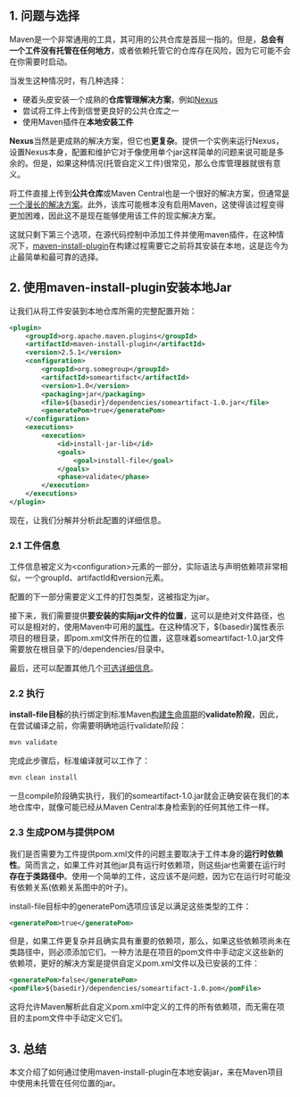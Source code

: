 ## 1. 问题与选择

Maven是一个非常通用的工具，其可用的公共仓库是首屈一指的。但是，**总会有一个工件没有托管在任何地方**，或者依赖托管它的仓库存在风险，因为它可能不会在你需要时启动。

当发生这种情况时，有几种选择：

-   硬着头皮安装一个成熟的**仓库管理解决方案**，例如[Nexus](http://www.sonatype.org/nexus/)
-   尝试将工件上传到信誉更良好的公共仓库之一
-   使用Maven插件在**本地安装工件**

**Nexus**当然是更成熟的解决方案，但它也**更复杂**。提供一个实例来运行Nexus，设置Nexus本身，配置和维护它对于像使用单个jar这样简单的问题来说可能是多余的。但是，如果这种情况(托管自定义工件)很常见，那么仓库管理器就很有意义。

将工件直接上传到**公共仓库**或Maven Central也是一个很好的解决方案，但通常[是一个漫长的解决方案](https://maven.apache.org/guides/mini/guide-central-repository-upload.html)。此外，该库可能根本没有启用Maven，这使得该过程变得更加困难，因此这不是现在能够使用该工件的现实解决方案。

这就只剩下第三个选项，在源代码控制中添加工件并使用maven插件，在这种情况下，[maven-install-plugin](https://maven.apache.org/plugins/maven-install-plugin/)在构建过程需要它之前将其安装在本地，这是迄今为止最简单和最可靠的选择。

## 2. 使用maven-install-plugin安装本地Jar 

让我们从将工件安装到本地仓库所需的完整配置开始：

```xml
<plugin>
    <groupId>org.apache.maven.plugins</groupId>
    <artifactId>maven-install-plugin</artifactId>
    <version>2.5.1</version>
    <configuration>
        <groupId>org.somegroup</groupId>
        <artifactId>someartifact</artifactId>
        <version>1.0</version>
        <packaging>jar</packaging>
        <file>${basedir}/dependencies/someartifact-1.0.jar</file>
        <generatePom>true</generatePom>
    </configuration>
    <executions>
        <execution>
            <id>install-jar-lib</id>
            <goals>
                <goal>install-file</goal>
            </goals>
            <phase>validate</phase>
        </execution>
    </executions>
</plugin>
```

现在，让我们分解并分析此配置的详细信息。

### 2.1 工件信息

工件信息被定义为<configuration\>元素的一部分，实际语法与声明依赖项非常相似，一个groupId、artifactId和version元素。

配置的下一部分需要定义工件的打包类型，这被指定为jar。

接下来，我们需要提供**要安装的实际jar文件的位置**，这可以是绝对文件路径，也可以是相对的，使用Maven中可用的[属性](https://cwiki.apache.org/confluence/display/MAVEN/Maven+Properties+Guide)。在这种情况下，${basedir}属性表示项目的根目录，即pom.xml文件所在的位置，这意味着someartifact-1.0.jar文件需要放在根目录下的/dependencies/目录中。

最后，还可以配置其他几个[可选详细信息](https://maven.apache.org/plugins/maven-install-plugin/install-file-mojo.html)。

### 2.2 执行

**install-file目标**的执行绑定到标准Maven[构建生命周期](https://maven.apache.org/guides/introduction/introduction-to-the-lifecycle.html)的**validate阶段**，因此，在尝试编译之前，你需要明确地运行validate阶段：

```bash
mvn validate
```

完成此步骤后，标准编译就可以工作了：

```bash
mvn clean install
```

一旦compile阶段确实执行，我们的someartifact-1.0.jar就会正确安装在我们的本地仓库中，就像可能已经从Maven Central本身检索到的任何其他工件一样。

### 2.3 生成POM与提供POM 

我们是否需要为工件提供pom.xml文件的问题主要取决于工件本身的**运行时依赖性**。简而言之，如果工件对其他jar具有运行时依赖项，则这些jar也需要在运行时**存在于类路径中**。使用一个简单的工件，这应该不是问题，因为它在运行时可能没有依赖关系(依赖关系图中的叶子)。

install-file目标中的generatePom选项应该足以满足这些类型的工件：

```xml
<generatePom>true</generatePom>
```

但是，如果工件更复杂并且确实具有重要的依赖项，那么，如果这些依赖项尚未在类路径中，则必须添加它们。一种方法是在项目的pom文件中手动定义这些新的依赖项，更好的解决方案是提供自定义pom.xml文件以及已安装的工件：

```xml
<generatePom>false</generatePom>
<pomFile>${basedir}/dependencies/someartifact-1.0.pom</pomFile>
```

这将允许Maven解析此自定义pom.xml中定义的工件的所有依赖项，而无需在项目的主pom文件中手动定义它们。

## 3. 总结

本文介绍了如何通过使用maven-install-plugin在本地安装jar，来在Maven项目中使用未托管在任何位置的jar。